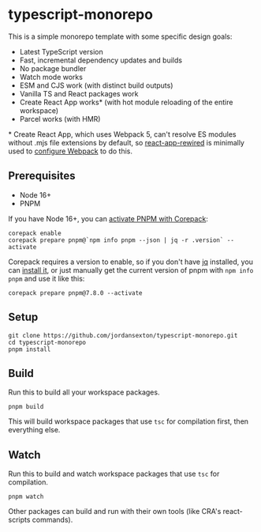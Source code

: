 # typescript-monorepo

This is a simple monorepo template with some specific design goals:

* Latest TypeScript version
* Fast, incremental dependency updates and builds
* No package bundler
* Watch mode works
* ESM and CJS work (with distinct build outputs)
* Vanilla TS and React packages work
* Create React App works* (with hot module reloading of the entire workspace)
* Parcel works (with HMR)

\* Create React App, which uses Webpack 5, can't resolve ES modules without .mjs file extensions by default, so [react-app-rewired](https://github.com/timarney/react-app-rewired) is minimally used to [configure Webpack](packages/app/create-react-app/config-overrides.js) to do this.

## Prerequisites

* Node 16+
* PNPM

If you have Node 16+, you can [activate PNPM with Corepack](https://pnpm.io/installation#using-corepack):
```shell
corepack enable
corepack prepare pnpm@`npm info pnpm --json | jq -r .version` --activate
```

Corepack requires a version to enable, so if you don't have [jq](https://stedolan.github.io/jq/) installed, you can [install it](https://formulae.brew.sh/formula/jq), or just manually get the current version of pnpm with `npm info pnpm` and use it like this:

```shell
corepack prepare pnpm@7.8.0 --activate
```

## Setup

```shell
git clone https://github.com/jordansexton/typescript-monorepo.git
cd typescript-monorepo
pnpm install
```

## Build

Run this to build all your workspace packages.

```shell
pnpm build
```

This will build workspace packages that use `tsc` for compilation first, then everything else.

## Watch

Run this to build and watch workspace packages that use `tsc` for compilation.

```shell
pnpm watch
```

Other packages can build and run with their own tools (like CRA's react-scripts commands).